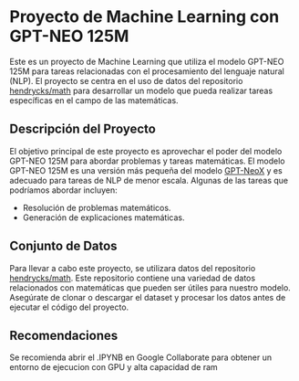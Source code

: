 # Proyecto de Machine Learning con GPT-NEO 125M

Este es un proyecto de Machine Learning que utiliza el modelo GPT-NEO 125M para tareas relacionadas con el procesamiento del lenguaje natural (NLP). El proyecto se centra en el uso de datos del repositorio [hendrycks/math](https://github.com/hendrycks/math/) para desarrollar un modelo que pueda realizar tareas específicas en el campo de las matemáticas.

## Descripción del Proyecto

El objetivo principal de este proyecto es aprovechar el poder del modelo GPT-NEO 125M para abordar problemas y tareas matemáticas. El modelo GPT-NEO 125M es una versión más pequeña del modelo [GPT-NeoX](https://github.com/EleutherAI/gpt-neox) y es adecuado para tareas de NLP de menor escala. Algunas de las tareas que podríamos abordar incluyen:

- Resolución de problemas matemáticos.
- Generación de explicaciones matemáticas.

## Conjunto de Datos

Para llevar a cabo este proyecto, se utilizara datos del repositorio [hendrycks/math](https://github.com/hendrycks/math/). Este repositorio contiene una variedad de datos relacionados con matemáticas que pueden ser útiles para nuestro modelo. Asegúrate de clonar o descargar el dataset y procesar los datos antes de ejecutar el código del proyecto.

## Recomendaciones
Se recomienda abrir el .IPYNB en Google Collaborate para obtener un entorno de ejecucion con GPU y alta capacidad de ram
